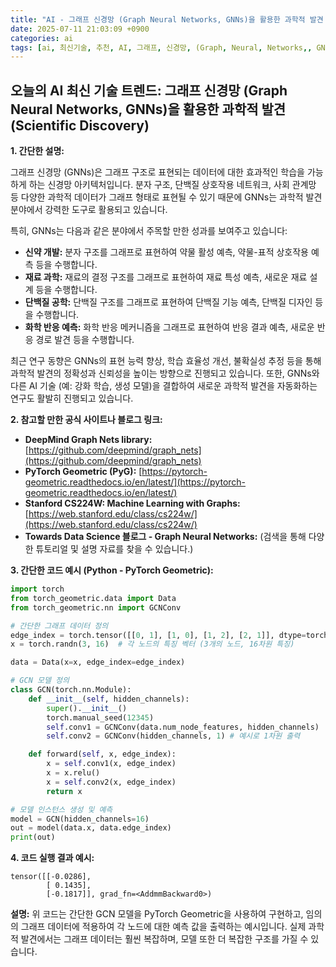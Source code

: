 ```yaml
---
title: "AI - 그래프 신경망 (Graph Neural Networks, GNNs)을 활용한 과학적 발견 (Scientific Discovery)"
date: 2025-07-11 21:03:09 +0900
categories: ai
tags: [ai, 최신기술, 추천, AI, 그래프, 신경망, (Graph, Neural, Networks,, GNNs)을, 활용한, 과학적, 발견, (Scientific, Discovery)]
---
```


## 오늘의 AI 최신 기술 트렌드: **그래프 신경망 (Graph Neural Networks, GNNs)을 활용한 과학적 발견 (Scientific Discovery)**

**1. 간단한 설명:**

그래프 신경망 (GNNs)은 그래프 구조로 표현되는 데이터에 대한 효과적인 학습을 가능하게 하는 신경망 아키텍처입니다. 분자 구조, 단백질 상호작용 네트워크, 사회 관계망 등 다양한 과학적 데이터가 그래프 형태로 표현될 수 있기 때문에 GNNs는 과학적 발견 분야에서 강력한 도구로 활용되고 있습니다.

특히, GNNs는 다음과 같은 분야에서 주목할 만한 성과를 보여주고 있습니다:

*   **신약 개발:** 분자 구조를 그래프로 표현하여 약물 활성 예측, 약물-표적 상호작용 예측 등을 수행합니다.
*   **재료 과학:** 재료의 결정 구조를 그래프로 표현하여 재료 특성 예측, 새로운 재료 설계 등을 수행합니다.
*   **단백질 공학:** 단백질 구조를 그래프로 표현하여 단백질 기능 예측, 단백질 디자인 등을 수행합니다.
*   **화학 반응 예측:** 화학 반응 메커니즘을 그래프로 표현하여 반응 결과 예측, 새로운 반응 경로 발견 등을 수행합니다.

최근 연구 동향은 GNNs의 표현 능력 향상, 학습 효율성 개선, 불확실성 추정 등을 통해 과학적 발견의 정확성과 신뢰성을 높이는 방향으로 진행되고 있습니다. 또한, GNNs와 다른 AI 기술 (예: 강화 학습, 생성 모델)을 결합하여 새로운 과학적 발견을 자동화하는 연구도 활발히 진행되고 있습니다.

**2. 참고할 만한 공식 사이트나 블로그 링크:**

*   **DeepMind Graph Nets library:** [https://github.com/deepmind/graph_nets](https://github.com/deepmind/graph_nets)
*   **PyTorch Geometric (PyG):** [https://pytorch-geometric.readthedocs.io/en/latest/](https://pytorch-geometric.readthedocs.io/en/latest/)
*   **Stanford CS224W: Machine Learning with Graphs:** [https://web.stanford.edu/class/cs224w/](https://web.stanford.edu/class/cs224w/)
*   **Towards Data Science 블로그 - Graph Neural Networks:** (검색을 통해 다양한 튜토리얼 및 설명 자료를 찾을 수 있습니다.)

**3. 간단한 코드 예시 (Python - PyTorch Geometric):**

```python
import torch
from torch_geometric.data import Data
from torch_geometric.nn import GCNConv

# 간단한 그래프 데이터 정의
edge_index = torch.tensor([[0, 1], [1, 0], [1, 2], [2, 1]], dtype=torch.long).t().contiguous()
x = torch.randn(3, 16)  # 각 노드의 특징 벡터 (3개의 노드, 16차원 특징)

data = Data(x=x, edge_index=edge_index)

# GCN 모델 정의
class GCN(torch.nn.Module):
    def __init__(self, hidden_channels):
        super().__init__()
        torch.manual_seed(12345)
        self.conv1 = GCNConv(data.num_node_features, hidden_channels)
        self.conv2 = GCNConv(hidden_channels, 1) # 예시로 1차원 출력

    def forward(self, x, edge_index):
        x = self.conv1(x, edge_index)
        x = x.relu()
        x = self.conv2(x, edge_index)
        return x

# 모델 인스턴스 생성 및 예측
model = GCN(hidden_channels=16)
out = model(data.x, data.edge_index)
print(out)
```

**4. 코드 실행 결과 예시:**

```
tensor([[-0.0286],
        [ 0.1435],
        [-0.1817]], grad_fn=<AddmmBackward0>)
```

**설명:** 위 코드는 간단한 GCN 모델을 PyTorch Geometric을 사용하여 구현하고, 임의의 그래프 데이터에 적용하여 각 노드에 대한 예측 값을 출력하는 예시입니다. 실제 과학적 발견에서는 그래프 데이터는 훨씬 복잡하며, 모델 또한 더 복잡한 구조를 가질 수 있습니다.

